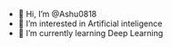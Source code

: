 - 👋 Hi, I’m @Ashu0818
- 👀 I’m interested in Artificial inteligence
- 🌱 I’m currently learning Deep Learning
